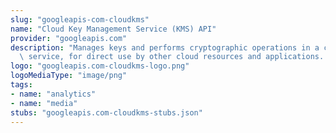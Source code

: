 ```yaml
---
slug: "googleapis-com-cloudkms"
name: "Cloud Key Management Service (KMS) API"
provider: "googleapis.com"
description: "Manages keys and performs cryptographic operations in a central cloud\
  \ service, for direct use by other cloud resources and applications. "
logo: "googleapis.com-cloudkms-logo.png"
logoMediaType: "image/png"
tags:
- name: "analytics"
- name: "media"
stubs: "googleapis.com-cloudkms-stubs.json"
---
```

